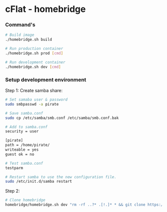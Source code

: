 # cFlat - homebridge


### Command's

```sh
# Build image
./homebridge.sh build

# Run production container
./homebridge.sh prod [cmd]

# Run development container
./homebridge.sh dev [cmd]

```

### Setup development environment

Step 1: Create samba share:

```sh
# Set samaba user & password
sudo smbpasswd -a pirate

# Save samba.conf
sudo cp /etc/samba/smb.conf /etc/samba/smb.conf.bak

# Add to samba.conf
security = user

[pirate]
path = /home/pirate/
writeable = yes
guest ok = no

# Test samba.conf
testparm

# Restart samba to use the new configuration file.
sudo /etc/init.d/samba restart
```

Step 2: 

```sh
# Clone homebridge
homebridge/homebridge.sh dev "rm -rf ..?* .[!.]* * && git clone https://github.com/nfarina/homebridge.git ."
```